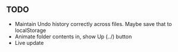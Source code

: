 TODO
----

* Maintain Undo history correctly across files. Maybe save that to localStorage
* Animate folder contents in, show Up (../) button
* Live update